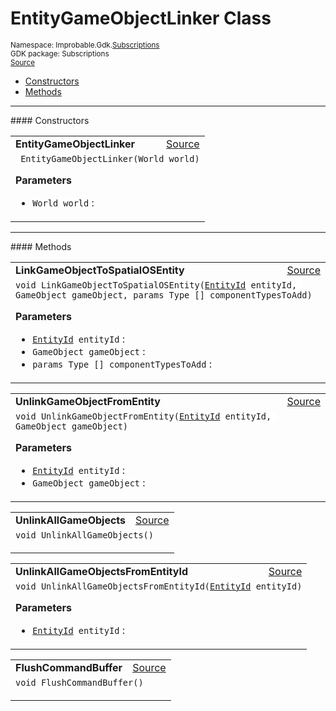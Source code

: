 
# EntityGameObjectLinker Class
<sup>
Namespace: Improbable.Gdk.<a href="{{.Site.BaseURL}}/api/subscriptions-index">Subscriptions</a><br/>
GDK package: Subscriptions<br/>
<a href="https://www.github.com/spatialos/gdk-for-unity/blob/88a422dc255ef1d47ee9385f226ca439f31c000b/workers/unity/Packages/io.improbable.gdk.core/Subscriptions/EntityGameObjectLinker.cs/#L10">Source</a>
<style>
a code {
                    padding: 0em 0.25em!important;
}
code {
                    background-color: #ffffff!important;
}
</style>
</sup>
<nav id="pageToc" class="page-toc"><ul><li><a href="#constructors">Constructors</a>
<li><a href="#methods">Methods</a>
</ul></nav>












</p>
<hr style="width:100%; border-top-color:#d8d8d8" />
#### Constructors


</p>




<table width="100%">
    <tr>
        <td style="border-right:none"><a id="entitygameobjectlinker-world"></a><b>EntityGameObjectLinker</b></td>
        <td style="border-left:none; text-align:right"><a href="https://www.github.com/spatialos/gdk-for-unity/blob/88a422dc255ef1d47ee9385f226ca439f31c000b/workers/unity/Packages/io.improbable.gdk.core/Subscriptions/EntityGameObjectLinker.cs/#L29">Source</a></td>
    </tr>
    <tr>
        <td colspan="2">
<code> EntityGameObjectLinker(World world)</code></p>



</p>

<b>Parameters</b>

<ul>
<li><code>World world</code> : </li>
</ul>





</td>
    </tr>
</table>




</p>
<hr style="width:100%; border-top-color:#d8d8d8" />
#### Methods


</p>




<table width="100%">
    <tr>
        <td style="border-right:none"><a id="linkgameobjecttospatialosentity-entityid-gameobject-params-type"></a><b>LinkGameObjectToSpatialOSEntity</b></td>
        <td style="border-left:none; text-align:right"><a href="https://www.github.com/spatialos/gdk-for-unity/blob/88a422dc255ef1d47ee9385f226ca439f31c000b/workers/unity/Packages/io.improbable.gdk.core/Subscriptions/EntityGameObjectLinker.cs/#L55">Source</a></td>
    </tr>
    <tr>
        <td colspan="2">
<code>void LinkGameObjectToSpatialOSEntity(<a href="{{.Site.BaseURL}}/api/core/entity-id">EntityId</a> entityId, GameObject gameObject, params Type [] componentTypesToAdd)</code></p>



</p>

<b>Parameters</b>

<ul>
<li><code><a href="{{.Site.BaseURL}}/api/core/entity-id">EntityId</a> entityId</code> : </li>
<li><code>GameObject gameObject</code> : </li>
<li><code>params Type [] componentTypesToAdd</code> : </li>
</ul>





</td>
    </tr>
</table>


<table width="100%">
    <tr>
        <td style="border-right:none"><a id="unlinkgameobjectfromentity-entityid-gameobject"></a><b>UnlinkGameObjectFromEntity</b></td>
        <td style="border-left:none; text-align:right"><a href="https://www.github.com/spatialos/gdk-for-unity/blob/88a422dc255ef1d47ee9385f226ca439f31c000b/workers/unity/Packages/io.improbable.gdk.core/Subscriptions/EntityGameObjectLinker.cs/#L115">Source</a></td>
    </tr>
    <tr>
        <td colspan="2">
<code>void UnlinkGameObjectFromEntity(<a href="{{.Site.BaseURL}}/api/core/entity-id">EntityId</a> entityId, GameObject gameObject)</code></p>



</p>

<b>Parameters</b>

<ul>
<li><code><a href="{{.Site.BaseURL}}/api/core/entity-id">EntityId</a> entityId</code> : </li>
<li><code>GameObject gameObject</code> : </li>
</ul>





</td>
    </tr>
</table>


<table width="100%">
    <tr>
        <td style="border-right:none"><a id="unlinkallgameobjects"></a><b>UnlinkAllGameObjects</b></td>
        <td style="border-left:none; text-align:right"><a href="https://www.github.com/spatialos/gdk-for-unity/blob/88a422dc255ef1d47ee9385f226ca439f31c000b/workers/unity/Packages/io.improbable.gdk.core/Subscriptions/EntityGameObjectLinker.cs/#L165">Source</a></td>
    </tr>
    <tr>
        <td colspan="2">
<code>void UnlinkAllGameObjects()</code></p>






</td>
    </tr>
</table>


<table width="100%">
    <tr>
        <td style="border-right:none"><a id="unlinkallgameobjectsfromentityid-entityid"></a><b>UnlinkAllGameObjectsFromEntityId</b></td>
        <td style="border-left:none; text-align:right"><a href="https://www.github.com/spatialos/gdk-for-unity/blob/88a422dc255ef1d47ee9385f226ca439f31c000b/workers/unity/Packages/io.improbable.gdk.core/Subscriptions/EntityGameObjectLinker.cs/#L174">Source</a></td>
    </tr>
    <tr>
        <td colspan="2">
<code>void UnlinkAllGameObjectsFromEntityId(<a href="{{.Site.BaseURL}}/api/core/entity-id">EntityId</a> entityId)</code></p>



</p>

<b>Parameters</b>

<ul>
<li><code><a href="{{.Site.BaseURL}}/api/core/entity-id">EntityId</a> entityId</code> : </li>
</ul>





</td>
    </tr>
</table>


<table width="100%">
    <tr>
        <td style="border-right:none"><a id="flushcommandbuffer"></a><b>FlushCommandBuffer</b></td>
        <td style="border-left:none; text-align:right"><a href="https://www.github.com/spatialos/gdk-for-unity/blob/88a422dc255ef1d47ee9385f226ca439f31c000b/workers/unity/Packages/io.improbable.gdk.core/Subscriptions/EntityGameObjectLinker.cs/#L189">Source</a></td>
    </tr>
    <tr>
        <td colspan="2">
<code>void FlushCommandBuffer()</code></p>






</td>
    </tr>
</table>





